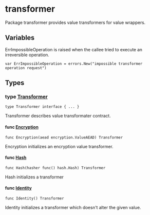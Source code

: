 # transformer

Package transformer provides value transformers for value wrappers.

## Variables

ErrImpossibleOperation is raised when the callee tried to execute an
irreversible operation.

```golang
var ErrImpossibleOperation = errors.New("impossible transformer operation request")
```

## Types

### type [Transformer](api.go#L14)

`type Transformer interface { ... }`

Transformer describes value transformater contract.

#### func [Encryption](encryption.go#L13)

`func Encryption(aead encryption.ValueAEAD) Transformer`

Encryption initializes an encryption value transformer.

#### func [Hash](hash.go#L13)

`func Hash(hasher func() hash.Hash) Transformer`

Hash initializes a transformer

#### func [Identity](identity.go#L7)

`func Identity() Transformer`

Identity initializes a transformer which doesn't alter the given value.

